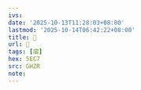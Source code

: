 ```yaml
---
ivs:
date: '2025-10-13T11:28:03+08:00'
lastmod: '2025-10-14T06:42:22+08:00'
title: 󰛌
url: 󰛌
tags: [廇]
hex: 5EC7
src: GHZR
note:
---
```

